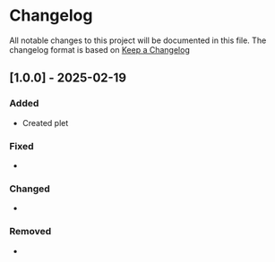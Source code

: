 # Changelog

All notable changes to this project will be documented in this file.
The changelog format is based on [Keep a Changelog](https://keepachangelog.com/en/1.0.0/)


## [1.0.0] - 2025-02-19


### Added

- Created plet

### Fixed

-

### Changed

-

### Removed

-
